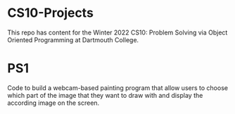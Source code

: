 # CS10-Projects
This repo has content for the Winter 2022 CS10: Problem Solving via Object Oriented Programming at Dartmouth College.
# PS1 
Code to build a webcam-based painting program that allow users to choose which part of the image that they want to draw with and display the according image on the screen. 



